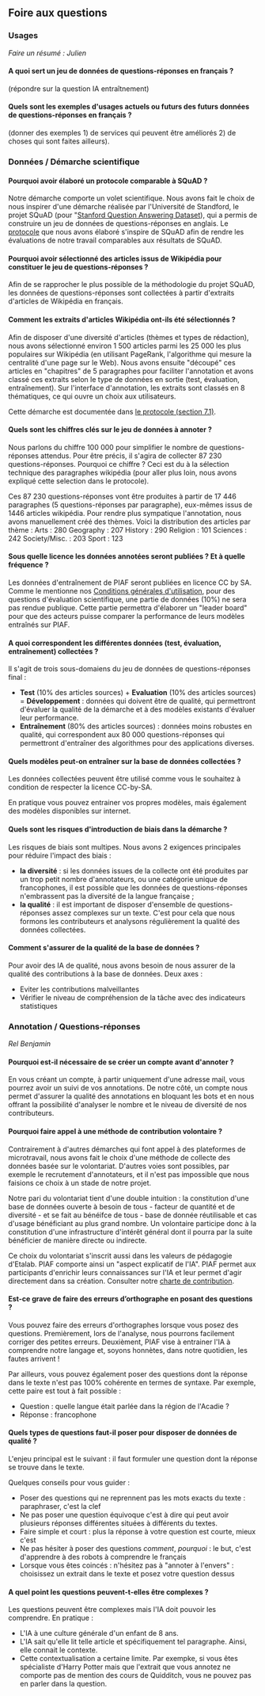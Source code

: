 ## Foire aux questions

### Usages
_Faire un résumé : Julien_

#### A quoi sert un jeu de données de questions-réponses en français ?
(répondre sur la question IA entraîtnement)

#### Quels sont les exemples d'usages actuels ou futurs des futurs données de questions-réponses en français ?
(donner des exemples 1) de services qui peuvent être améliorés 2) de choses qui sont faites ailleurs).

### Données / Démarche scientifique

#### Pourquoi avoir élaboré un protocole comparable à SQuAD ?

Notre démarche comporte un volet scientifique. Nous avons fait le choix de nous inspirer d'une démarche réalisée par l'Université de Standford, le projet SQuAD (pour "[Stanford Question Answering Dataset](https://rajpurkar.github.io/SQuAD-explorer/)), qui a permis de construire un jeu de données de questions-réponses en anglais. Le [protocole](https://piaf.etalab.studio/protocole-fr/) que nous avons élaboré s'inspire de SQuAD afin de rendre les évaluations de notre travail comparables aux résultats de SQuAD.

#### Pourquoi avoir sélectionné des articles issus de Wikipédia pour constituer le jeu de questions-réponses ?

Afin de se rapprocher le plus possible de la méthodologie du projet SQuAD, les données de questions-réponses sont collectées à partir d'extraits d'articles de Wikipédia en français.

#### Comment les extraits d'articles Wikipédia ont-ils été sélectionnés ?

Afin de disposer d'une diversité d'articles (thèmes et types de rédaction), nous avons sélectionné environ 1 500 articles parmi les 25 000 les plus populaires sur Wikipédia (en utilisant PageRank, l'algorithme qui mesure la centralité d'une page sur le Web). Nous avons ensuite "découpé" ces articles en "chapitres" de 5 paragraphes pour faciliter l'annotation et avons classé ces extraits selon le type de données en sortie (test, évaluation, entraînement). Sur l'interface d'annotation, les extraits sont classés en 8 thématiques, ce qui ouvre un choix aux utilisateurs.

Cette démarche est documentée dans [le protocole (section 7.1)](https://piaf.etalab.studio/img/fr_protocol.pdf).

#### Quels sont les chiffres clés sur le jeu de données à annoter ?

Nous parlons du chiffre 100 000 pour simplifier le nombre de questions-réponses attendus. Pour être précis, il s'agira de collecter 87 230 questions-réponses. Pourquoi ce chiffre ? Ceci est du à la sélection technique des paragraphes wikipédia (pour aller plus loin, nous avons expliqué cette selection dans le protocole).

Ces 87 230 questions-réponses vont être produites à partir de 17 446 paragraphes (5 questions-réponses par paragraphe), eux-mêmes issus de 1446 articles wikipédia. Pour rendre plus sympatique l'annotation, nous avons manuellement créé des thèmes. Voici la distribution des articles par thème :
Arts : 280
Geography : 207
History : 290
Religion : 101
Sciences : 242
Society/Misc. : 203
Sport : 123

#### Sous quelle licence les données annotées seront publiées ? Et à quelle fréquence ?

Les données d'entraînement de PIAF seront publiées en licence CC by SA. Comme le mentionne nos [Conditions générales d'utilisation](https://piaf.etalab.studio/cgu.html), pour des questions d'évaluation scientifique, une partie de données (10%) ne sera pas rendue publique. Cette partie permettra d'élaborer un "leader board" pour que des acteurs puisse comparer la performance de leurs modèles entraînés sur PIAF.

#### A quoi correspondent les différentes données (test, évaluation, entraînement) collectées ?

Il s'agit de trois sous-domaiens du jeu de données de questions-réponses final :
* **Test** (10% des articles sources) + **Evaluation** (10% des articles sources) = **Développement** : données qui doivent être de qualité, qui permettront d'évaluer la qualité de la démarche et à des modèles existants d'évaluer leur performance.
* **Entraînement** (80% des articles sources) : données moins robustes en qualité, qui correspondent aux 80 000 questions-réponses qui permettront d'entraîner des algorithmes pour des applications diverses.

#### Quels modèles peut-on entraîner sur la base de données collectées ?

Les données collectées peuvent être utilisé comme vous le souhaitez à condition de respecter la licence CC-by-SA.   
  
En pratique vous pouvez entrainer vos propres modèles, mais également des modèles disponibles sur internet.

#### Quels sont les risques d'introduction de biais dans la démarche ?

Les risques de biais sont multipes. Nous avons 2 exigences principales pour réduire l'impact des biais :   
* **la diversité** : si les données issues de la collecte ont été produites par un trop petit nombre d'annotateurs, ou une catégorie unique de francophones, il est possible que les données de questions-réponses n'embrassent pas la diversité de la langue française ; 
* **la qualité** : il est important de disposer d'ensemble de questions-réponses assez complexes sur un texte. C'est pour cela que nous formons les contributeurs et analysons régulièrement la qualité des données collectées.

#### Comment s'assurer de la qualité de la base de données ?

Pour avoir des IA de qualité, nous avons besoin de nous assurer de la qualité des contributions à la base de données. Deux axes :
* Eviter les contributions malveillantes
* Vérifier le niveau de compréhension de la tâche avec des indicateurs statistiques 

### Annotation / Questions-réponses
_Rel Benjamin_

#### Pourquoi est-il nécessaire de se créer un compte avant d'annoter ?

En vous créant un compte, à partir uniquement d'une adresse mail, vous pourrez avoir un suivi de vos annotations. De notre côté, un compte nous permet d'assurer la qualité des annotations en bloquant les bots et en nous offrant la possibilité d'analyser le nombre et le niveau de diversité de nos contributeurs.

#### Pourquoi faire appel à une méthode de contribution volontaire ?

Contrairement à d'autres démarches qui font appel à des plateformes de microtravail, nous avons fait le choix d'une méthode de collecte des données basée sur le volontariat. D'autres voies sont possibles, par exemple le recrutement d'annotateurs, et il n'est pas impossible que nous faisions ce choix à un stade de notre projet.

Notre pari du volontariat tient d'une double intuition : la constitution d'une base de données ouverte à besoin de tous - facteur de quantité et de diversité - et se fait au bénéifce de tous - base de donnée réutilisable et cas d'usage bénéficiant au plus grand nombre. Un volontaire participe donc à la constitution d'une infrastructure d'intérêt général dont il pourra par la suite bénéficier de manière directe ou indirecte. 

Ce choix du volontariat s'inscrit aussi dans les valeurs de pédagogie d'Etalab. PIAF comporte ainsi un "aspect explicatif de l'IA". PIAF permet aux participants d'enrichir leurs connaissances sur l'IA et leur permet d'agir directement dans sa création. Consulter notre [charte de contribution](https://piaf.etalab.studio/contribution.html). 

#### Est-ce grave de faire des erreurs d’orthographe en posant des questions ?

Vous pouvez faire des erreurs d'orthographes lorsque vous posez des questions. Premièrement, lors de l'analyse, nous pourrons facilement corriger des petites erreurs. Deuxièment, PIAF vise à entrainer l'IA à comprendre notre langage et, soyons honnètes, dans notre quotidien, les fautes arrivent ! 

Par ailleurs, vous pouvez également poser des questions dont la réponse dans le texte n'est pas 100% cohérente en termes de syntaxe. Par exemple, cette paire est tout à fait possible : 
* Question : quelle langue était parlée dans la région de l'Acadie ?
* Réponse : francophone

#### Quels types de questions faut-il poser pour disposer de données de qualité ?

L'enjeu principal est le suivant : il faut formuler une question dont la réponse se trouve dans le texte.

Quelques conseils pour vous guider : 
* Poser des questions qui ne reprennent pas les mots exacts du texte : paraphraser, c'est la clef
* Ne pas poser une question équivoque c'est à dire qui peut avoir plusieurs réponses différentes situées à différents du textes.
* Faire simple et court : plus la réponse à votre question est courte, mieux c'est
* Ne pas hésiter à poser des questions *comment*, *pourquoi* : le but, c'est d'apprendre à des robots à comprendre le français
* Lorsque vous êtes coincés : n'hésitez pas à "annoter à l'envers" : choisissez un extrait dans le texte et posez votre question dessus 

#### A quel point les questions peuvent-t-elles être complexes ?

Les questions peuvent être complexes mais l'IA doit pouvoir les comprendre. En pratique :
* L'IA à une culture générale d'un enfant de 8 ans.
* L'IA sait qu'elle lit telle article et spécifiquement tel paragraphe. Ainsi, elle connait le contexte.
* Cette contextualisation a certaine limite. Par exempke, si vous êtes spécialiste d'Harry Potter mais que l'extrait que vous annotez ne comporte pas de mention des cours de Quidditch, vous ne pouvez pas en parler dans la question.

